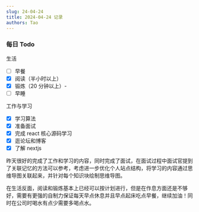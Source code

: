 ```yaml
---
slug: 24-04-24
title: 2024-04-24 记录
authors: Tao
---
```


### 每日 Todo

生活

- [ ] 早餐
- [x] 阅读（半小时以上）
- [x] 锻炼（20 分钟以上）-
- [ ] 早睡

工作与学习

- [x] 学习算法
- [x] 准备面试
- [x] 完成 react 核心源码学习
- [x] 逛论坛和博客
- [x] 了解 nextjs
<!-- truncate -->

昨天很好的完成了工作和学习的内容，同时完成了面试，在面试过程中面试官提到了关联记忆的方法可以参考，考虑进一步优化个人站点结构，将学习的内容通过思维导图关联起来，并针对每个知识块绘制思维导图。

在生活反面，阅读和锻炼基本上已经可以按计划进行，但是在作息方面还是不够好，需要有更强的自制力保证每天早点休息并且早点起床吃点早餐，继续加油！同时在公司时喝水有点少需要多喝点水。
